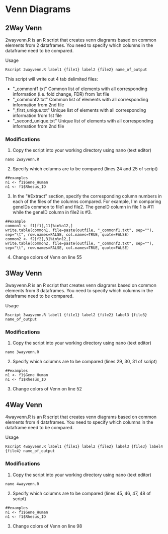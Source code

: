 # Venn Diagrams

## 2Way Venn
2wayvenn.R is an R script that creates venn diagrams based on common elements from 2 dataframes. You need to specify which columns in the dataframe need to be compared.

Usage
```
Rscript 2wayvenn.R label1 {file1} label2 {file2} name_of_output
```

This script will write out 4 tab delimited files:
  - "_commonf1.txt" Common list of elements with all corresponding information (i.e. fold change, FDR) from 1st file
  - "_commonf2.txt" Common list of elements with all corresponding information from 2nd file
  - "_first_unique.txt" Unique list of elements with all corresponding information from 1st file
  - "_second_unique.txt" Unique list of elements with all corresponding information from 2nd file

### Modifications
1. Copy the script into your working directory using nano (text editor)
```
nano 2wayvenn.R
```
2. Specify which columns are to be compared (lines 24 and 25 of script)
```
##examples
n1 <- f1$Gene_Human
n1 <- f1$Rhesus_ID
```
3. In the "#Extract" section, specify the corresponding column numbers in each of the files of the columns compared. For example, I'm comparing geneIDs common to file1 and file2. The geneID column in file 1 is #11 while the geneID column in file2 is #3. 
```
##example
common1 <- f1[f1[,11]%in%n12,]
write.table(common1, file=paste(outfile, "_commonf1.txt", sep=""), sep="\t", row.names=FALSE, col.names=TRUE, quote=FALSE)
common2 <- f2[f2[,3]%in%n12,]
write.table(common2, file=paste(outfile, "_commonf2.txt", sep=""), sep="\t", row.names=FALSE, col.names=TRUE, quote=FALSE)
```

4. Change colors of Venn on line 55


## 3Way Venn
3wayvenn.R is an R script that creates venn diagrams based on common elements from 3 dataframes. You need to specify which columns in the dataframe need to be compared.

Usage
```
Rscript 3wayvenn.R label1 {file1} label2 {file2} label3 {file3} name_of_output
```

### Modifications
1. Copy the script into your working directory using nano (text editor)
```
nano 3wayvenn.R
```
2. Specify which columns are to be compared (lines 29, 30, 31 of script)
```
##examples
n1 <- f1$Gene_Human
n1 <- f1$Rhesus_ID
```
3. Change colors of Venn on line 52

## 4Way Venn
4wayvenn.R is an R script that creates venn diagrams based on common elements from 4 dataframes. You need to specify which columns in the dataframe need to be compared.

Usage
```
Rscript 4wayvenn.R label1 {file1} label2 {file2} label3 {file3} label4 {file4} name_of_output
```

### Modifications
1. Copy the script into your working directory using nano (text editor)
```
nano 4wayvenn.R
```
2. Specify which columns are to be compared (lines 45, 46, 47, 48 of script)
```
##examples
n1 <- f1$Gene_Human
n1 <- f1$Rhesus_ID
```
3. Change colors of Venn on line 98
